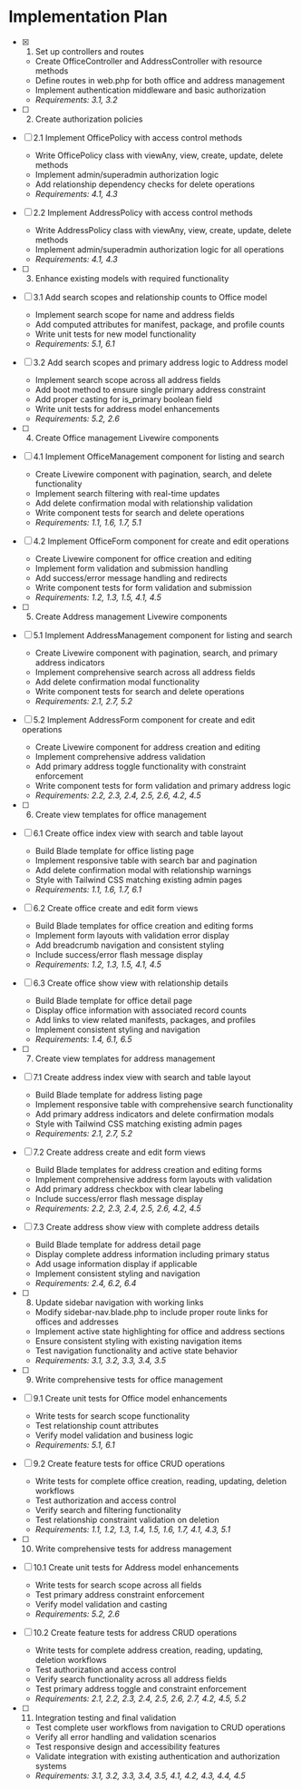 # Implementation Plan

- [x] 1. Set up controllers and routes
  - Create OfficeController and AddressController with resource methods
  - Define routes in web.php for both office and address management
  - Implement authentication middleware and basic authorization
  - _Requirements: 3.1, 3.2_

- [ ] 2. Create authorization policies
- [ ] 2.1 Implement OfficePolicy with access control methods
  - Write OfficePolicy class with viewAny, view, create, update, delete methods
  - Implement admin/superadmin authorization logic
  - Add relationship dependency checks for delete operations
  - _Requirements: 4.1, 4.3_

- [ ] 2.2 Implement AddressPolicy with access control methods
  - Write AddressPolicy class with viewAny, view, create, update, delete methods
  - Implement admin/superadmin authorization logic for all operations
  - _Requirements: 4.1, 4.3_

- [ ] 3. Enhance existing models with required functionality
- [ ] 3.1 Add search scopes and relationship counts to Office model
  - Implement search scope for name and address fields
  - Add computed attributes for manifest, package, and profile counts
  - Write unit tests for new model functionality
  - _Requirements: 5.1, 6.1_

- [ ] 3.2 Add search scopes and primary address logic to Address model
  - Implement search scope across all address fields
  - Add boot method to ensure single primary address constraint
  - Add proper casting for is_primary boolean field
  - Write unit tests for address model enhancements
  - _Requirements: 5.2, 2.6_

- [ ] 4. Create Office management Livewire components
- [ ] 4.1 Implement OfficeManagement component for listing and search
  - Create Livewire component with pagination, search, and delete functionality
  - Implement search filtering with real-time updates
  - Add delete confirmation modal with relationship validation
  - Write component tests for search and delete operations
  - _Requirements: 1.1, 1.6, 1.7, 5.1_

- [ ] 4.2 Implement OfficeForm component for create and edit operations
  - Create Livewire component for office creation and editing
  - Implement form validation and submission handling
  - Add success/error message handling and redirects
  - Write component tests for form validation and submission
  - _Requirements: 1.2, 1.3, 1.5, 4.1, 4.5_

- [ ] 5. Create Address management Livewire components
- [ ] 5.1 Implement AddressManagement component for listing and search
  - Create Livewire component with pagination, search, and primary address indicators
  - Implement comprehensive search across all address fields
  - Add delete confirmation modal functionality
  - Write component tests for search and delete operations
  - _Requirements: 2.1, 2.7, 5.2_

- [ ] 5.2 Implement AddressForm component for create and edit operations
  - Create Livewire component for address creation and editing
  - Implement comprehensive address validation
  - Add primary address toggle functionality with constraint enforcement
  - Write component tests for form validation and primary address logic
  - _Requirements: 2.2, 2.3, 2.4, 2.5, 2.6, 4.2, 4.5_

- [ ] 6. Create view templates for office management
- [ ] 6.1 Create office index view with search and table layout
  - Build Blade template for office listing page
  - Implement responsive table with search bar and pagination
  - Add delete confirmation modal with relationship warnings
  - Style with Tailwind CSS matching existing admin pages
  - _Requirements: 1.1, 1.6, 1.7, 6.1_

- [ ] 6.2 Create office create and edit form views
  - Build Blade templates for office creation and editing forms
  - Implement form layouts with validation error display
  - Add breadcrumb navigation and consistent styling
  - Include success/error flash message display
  - _Requirements: 1.2, 1.3, 1.5, 4.1, 4.5_

- [ ] 6.3 Create office show view with relationship details
  - Build Blade template for office detail page
  - Display office information with associated record counts
  - Add links to view related manifests, packages, and profiles
  - Implement consistent styling and navigation
  - _Requirements: 1.4, 6.1, 6.5_

- [ ] 7. Create view templates for address management
- [ ] 7.1 Create address index view with search and table layout
  - Build Blade template for address listing page
  - Implement responsive table with comprehensive search functionality
  - Add primary address indicators and delete confirmation modals
  - Style with Tailwind CSS matching existing admin pages
  - _Requirements: 2.1, 2.7, 5.2_

- [ ] 7.2 Create address create and edit form views
  - Build Blade templates for address creation and editing forms
  - Implement comprehensive address form layouts with validation
  - Add primary address checkbox with clear labeling
  - Include success/error flash message display
  - _Requirements: 2.2, 2.3, 2.4, 2.5, 2.6, 4.2, 4.5_

- [ ] 7.3 Create address show view with complete address details
  - Build Blade template for address detail page
  - Display complete address information including primary status
  - Add usage information display if applicable
  - Implement consistent styling and navigation
  - _Requirements: 2.4, 6.2, 6.4_

- [ ] 8. Update sidebar navigation with working links
  - Modify sidebar-nav.blade.php to include proper route links for offices and addresses
  - Implement active state highlighting for office and address sections
  - Ensure consistent styling with existing navigation items
  - Test navigation functionality and active state behavior
  - _Requirements: 3.1, 3.2, 3.3, 3.4, 3.5_

- [ ] 9. Write comprehensive tests for office management
- [ ] 9.1 Create unit tests for Office model enhancements
  - Write tests for search scope functionality
  - Test relationship count attributes
  - Verify model validation and business logic
  - _Requirements: 5.1, 6.1_

- [ ] 9.2 Create feature tests for office CRUD operations
  - Write tests for complete office creation, reading, updating, deletion workflows
  - Test authorization and access control
  - Verify search and filtering functionality
  - Test relationship constraint validation on deletion
  - _Requirements: 1.1, 1.2, 1.3, 1.4, 1.5, 1.6, 1.7, 4.1, 4.3, 5.1_

- [ ] 10. Write comprehensive tests for address management
- [ ] 10.1 Create unit tests for Address model enhancements
  - Write tests for search scope across all fields
  - Test primary address constraint enforcement
  - Verify model validation and casting
  - _Requirements: 5.2, 2.6_

- [ ] 10.2 Create feature tests for address CRUD operations
  - Write tests for complete address creation, reading, updating, deletion workflows
  - Test authorization and access control
  - Verify search functionality across all address fields
  - Test primary address toggle and constraint enforcement
  - _Requirements: 2.1, 2.2, 2.3, 2.4, 2.5, 2.6, 2.7, 4.2, 4.5, 5.2_

- [ ] 11. Integration testing and final validation
  - Test complete user workflows from navigation to CRUD operations
  - Verify all error handling and validation scenarios
  - Test responsive design and accessibility features
  - Validate integration with existing authentication and authorization systems
  - _Requirements: 3.1, 3.2, 3.3, 3.4, 3.5, 4.1, 4.2, 4.3, 4.4, 4.5_
